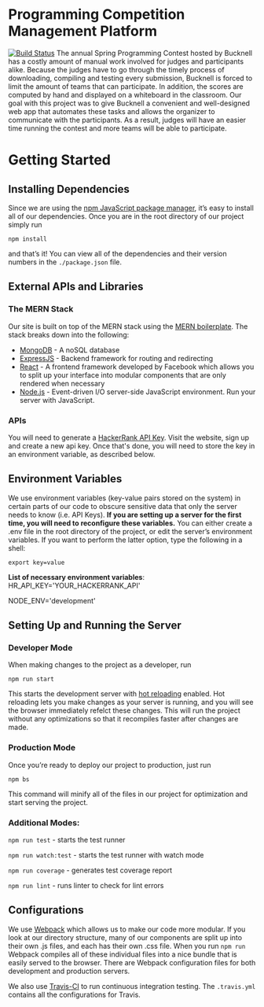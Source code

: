 # Programming Competition Management Platform
[![Build Status](https://travis-ci.org/rystecher/senior-design.svg?branch=master)](https://travis-ci.org/rystecher/senior-design)
The annual Spring Programming Contest hosted by Bucknell has a costly amount of manual work involved for judges and participants alike. Because the judges have to go through the timely process of downloading, compiling and testing every submission, Bucknell is forced to limit the amount of teams that can participate. In addition, the scores are computed by hand and displayed on a whiteboard in the classroom. Our goal with this project was to give Bucknell a convenient and well-designed web app that automates these tasks and allows the organizer to communicate with the participants. As a result, judges will have an easier time running the contest and more teams will be able to participate.

# Getting Started
## Installing Dependencies
Since we are using the [npm JavaScript package manager](https://www.npmjs.com/), it’s easy to install all of our dependencies. Once you are in the root directory of our project simply run 
```
npm install
```

and that’s it! You can view all of the dependencies and their version numbers in the ```./package.json``` file.

## External APIs and Libraries

### The MERN Stack
Our site is built on top of the MERN stack using the [MERN boilerplate](http://mern.io/). The stack breaks down into the following:
* [MongoDB](https://www.mongodb.com/) - A noSQL database
* [ExpressJS](https://expressjs.com/) - Backend framework for routing and redirecting
* [React](https://facebook.github.io/react/) - A frontend framework developed by Facebook which allows you to split up your interface into modular components that are only rendered when necessary
* [Node.js](https://nodejs.org/en/) - Event-driven I/O server-side JavaScript environment. Run your server with JavaScript.

### APIs
You will need to generate a [HackerRank API Key](https://www.hackerrank.com/api/docs). Visit the website, sign up and  create a new api key. Once that's done, you will need to store the key in an environment variable, as described below.

## Environment Variables
We use environment variables (key-value pairs stored on the system) in certain parts of our code to obscure sensitive data that only the server needs to know (i.e. API Keys). **If you are setting up a server for the first time, you will need to reconfigure these variables.** You can either create a .env file in the root directory of the project, or edit the server’s environment variables. If you want to perform the latter option, type the following in a shell: 
```
export key=value
```

**List of necessary environment variables**:
HR_API_KEY='YOUR_HACKERRANK_API'

NODE_ENV='development'


## Setting Up and Running the Server
### Developer Mode
When making changes to the project as a developer, run 
```
npm run start
``` 
This starts the development server with [hot reloading](https://facebook.github.io/react-native/blog/2016/03/24/introducing-hot-reloading.html) enabled. Hot reloading lets you make changes as your server is running, and you will see the browser immediately refelct these changes. This will run the project without any optimizations so that it recompiles faster after changes are made.

### Production Mode
Once you’re ready to deploy our project to production, just run 
```
npm bs
```
This command will minify all of the files in our project for optimization and start serving the project.

### Additional Modes:
```npm run test``` - starts the test runner

```npm run watch:test``` - starts the test runner with watch mode

```npm run coverage``` - generates test coverage report

```npm run lint``` - runs linter to check for lint errors

## Configurations
We use [Webpack](https://webpack.github.io/) which allows us to make our code more modular. If you look at our directory structure, many of our components are split up into their own .js files, and each has their own .css file. When you run ```npm run``` Webpack compiles all of these individual files into a nice bundle that is easily served to the browser. There are Webpack configuration files for both development and production servers.

We also use [Travis-CI](https://travis-ci.org/) to run continuous integration testing. The ```.travis.yml``` contains all the configurations for Travis.
